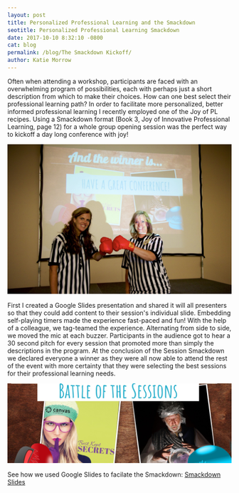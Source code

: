 ```yaml
---
layout: post
title: Personalized Professional Learning and the Smackdown
seotitle: Personalized Professional Learning Smackdown
date: 2017-10-10 8:32:10 -0800
cat: blog
permalink: /blog/The Smackdown Kickoff/
author: Katie Morrow
---
```

Often when attending a workshop, participants are faced with an overwhelming program of possibilities, each with perhaps just a short description from which to make their choices. 
How can one best select their professional learning path? 
In order to facilitate more personalized, better informed professional learning I recently employed one of the Joy of PL recipes. 
Using a Smackdown format (Book 3, Joy of Innovative Professional Learning, page 12) for a whole group opening session was the perfect way to kickoff a day long conference with joy!

<img src="/img/Smackdown1.jpg" alt="The Referees">

First I created a Google Slides presentation and shared it will all presenters so that they could add content to their session's individual slide. 
Embedding self-playing timers made the experience fast-paced and fun! With the help of a colleague, we tag-teamed the experience. 
Alternating from side to side, we moved the mic at each buzzer. 
Participants in the audience got to hear a 30 second pitch for every session that promoted more than simply the descriptions in the program. 
At the conclusion of the Session Smackdown we declared everyone a winner as they were all now able to attend the rest of the event with more certainty that they were selecting the best sessions for their professional learning needs. 

<img src="/img/Smackdown2.jpg" alt="Smackdown Google Slides">

See how we used Google Slides to facilate the Smackdown: [Smackdown Slides](https://docs.google.com/presentation/d/12gkeA3bWxozbGVfSoVjNuwwb2x4-aevXSltaorlpkP8/edit?usp=sharing)
